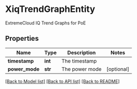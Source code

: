 # XiqTrendGraphEntity

ExtremeCloud IQ Trend Graphs for PoE
## Properties
Name | Type | Description | Notes
------------ | ------------- | ------------- | -------------
**timestamp** | **int** | The timestamp | 
**power_mode** | **str** | The power mode | [optional] 

[[Back to Model list]](../README.md#documentation-for-models) [[Back to API list]](../README.md#documentation-for-api-endpoints) [[Back to README]](../README.md)


